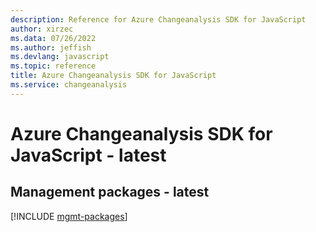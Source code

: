 ```yaml
---
description: Reference for Azure Changeanalysis SDK for JavaScript
author: xirzec
ms.data: 07/26/2022
ms.author: jeffish
ms.devlang: javascript
ms.topic: reference
title: Azure Changeanalysis SDK for JavaScript
ms.service: changeanalysis
---
```

# Azure Changeanalysis SDK for JavaScript - latest

## Management packages - latest
[!INCLUDE [mgmt-packages](changeanalysis-mgmt-index.md)]